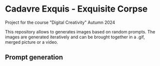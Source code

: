# Cadavre Exquis - Exquisite Corpse
Project for the course "Digital Creativity"
Autumn 2024

This repository allows to generates images based on random prompts. The images are generated iteratively and can be brought together in a .gif, merged picture or a video.

## Prompt generation


